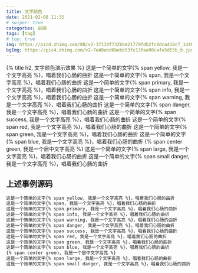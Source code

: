 ```yaml
---
title: 文字颜色
date: 2021-02-08 11:35
# swiper: true
categories: 前端
tags: [tag]
# top: true
img: https://pic4.zhimg.com/80/v2-37134f732bbe21779fdb2fc8dca410c7_1440w.jpg
bgImg: https://pic4.zhimg.com/v2-7e40abd6bebb53fc13faa98cafe5d55b_b.jpg
---
```

{% title h2, 文字颜色演示效果 %}
这是一个简单的文字{% span yellow, 我是一个文字高亮 %}，唱着我们心肠的曲折
这是一个简单的文字{% span, 我是一个文字高亮 %}，唱着我们心肠的曲折
这是一个简单的文字{% span primary, 我是一个文字高亮 %}，唱着我们心肠的曲折
这是一个简单的文字{% span info, 我是一个文字高亮 %}，唱着我们心肠的曲折
这是一个简单的文字{% span warning, 我是一个文字高亮 %}，唱着我们心肠的曲折
这是一个简单的文字{% span danger, 我是一个文字高亮 %}，唱着我们心肠的曲折
这是一个简单的文字{% span success, 我是一个文字高亮 %}，唱着我们心肠的曲折
这是一个简单的文字{% span red, 我是一个文字高亮 %}，唱着我们心肠的曲折
这是一个简单的文字{% span green, 我是一个文字高亮 %}，唱着我们心肠的曲折
这是一个简单的文字{% span blue, 我是一个文字高亮 %}，唱着我们心肠的曲折
{% span center green, 我是一个居中文字高亮 %}
这是一个简单的文字{% span large, 我是一个文字高亮 %}，唱着我们心肠的曲折
这是一个简单的文字{% span small danger, 我是一个文字高亮 %}，唱着我们心肠的曲折

## 上述事例源码
``` markdown
这是一个简单的文字{% span yellow, 我是一个文字高亮 %}，唱着我们心肠的曲折
这是一个简单的文字{% span, 我是一个文字高亮 %}，唱着我们心肠的曲折
这是一个简单的文字{% span primary, 我是一个文字高亮 %}，唱着我们心肠的曲折
这是一个简单的文字{% span info, 我是一个文字高亮 %}，唱着我们心肠的曲折
这是一个简单的文字{% span warning, 我是一个文字高亮 %}，唱着我们心肠的曲折
这是一个简单的文字{% span danger, 我是一个文字高亮 %}，唱着我们心肠的曲折
这是一个简单的文字{% span success, 我是一个文字高亮 %}，唱着我们心肠的曲折
这是一个简单的文字{% span red, 我是一个文字高亮 %}，唱着我们心肠的曲折
这是一个简单的文字{% span green, 我是一个文字高亮 %}，唱着我们心肠的曲折
这是一个简单的文字{% span blue, 我是一个文字高亮 %}，唱着我们心肠的曲折
{% span center green, 我是一个居中文字高亮 %}
这是一个简单的文字{% span large, 我是一个文字高亮 %}，唱着我们心肠的曲折
这是一个简单的文字{% span small danger, 我是一个文字高亮 %}，唱着我们心肠的曲折
```